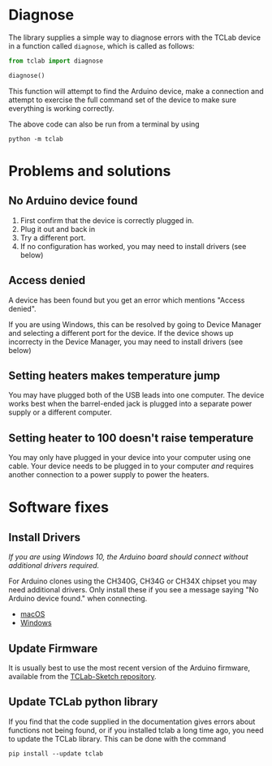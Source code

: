 # Diagnose
The library supplies a simple way to diagnose errors with the TCLab device in 
a function called `diagnose`, which is called as follows:

```python
from tclab import diagnose

diagnose()
```

This function will attempt to find the Arduino device, make a connection and
attempt to exercise the full command set of the device to make sure everything 
is working correctly.

The above code can also be run from a terminal by using

```shell
python -m tclab 
```


# Problems and solutions

## No Arduino device found

1. First confirm that the device is correctly plugged in.
2. Plug it out and back in
3. Try a different port.
4. If no configuration has worked, you may need to install drivers (see below)


## Access denied

A device has been found but you get an error which mentions "Access denied".

If you are using Windows, this can be resolved by going to Device Manager and 
selecting a different port for the device. If the device shows up incorrecty
in the Device Manager, you may need to install drivers (see below)


## Setting heaters makes temperature jump

You may have plugged both of the USB leads into one computer. The device works
best when the barrel-ended jack is plugged into a separate power supply or 
a different computer.


## Setting heater to 100 doesn't raise temperature

You may only have plugged in your device into your computer using one cable.
Your device needs to be plugged in to your computer *and* requires another
connection to a power supply to power the heaters. 
 

# Software fixes
## Install Drivers
*If you are using Windows 10, the Arduino board should connect without additional drivers required.*

For Arduino clones using the CH340G, CH34G or CH34X chipset you may need additional drivers. Only install these if you see a message saying "No Arduino device found." when connecting.

   * [macOS](https://github.com/adrianmihalko/ch340g-ch34g-ch34x-mac-os-x-driver)
   * [Windows](http://www.wch.cn/downfile/65)


## Update Firmware
It is usually best to use the most recent version of the Arduino firmware, 
available from the [TCLab-Sketch repository](https://github.com/jckantor/TCLab-sketch).


## Update TCLab python library
If you find that the code supplied in the documentation gives errors about 
functions not being found, or if you installed tclab a long time ago, you need 
to update the TCLab library. This can be done with the command

```
pip install --update tclab 
```


